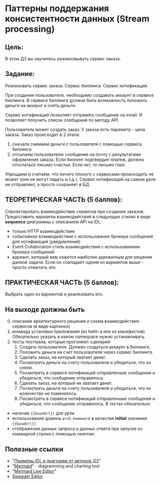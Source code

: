 # Паттерны поддержания консистентности данных (Stream processing)

## Цель:
В этом ДЗ вы научитесь реализовывать сервис заказа. 

## Задание:
Реализовать сервис заказа. Сервис биллинга. Сервис нотификаций. 

При создании пользователя, необходимо создавать аккаунт в сервисе биллинга. В сервисе биллинга должна быть возможность положить деньги на аккаунт и снять деньги. 

Сервис нотификаций позволяет отправить сообщение на email. И позволяет получить список сообщений по методу API. 

Пользователь может создать заказ. У заказа есть параметр - цена заказа. 
Заказ происходит в 2 этапа:
1. сначала снимаем деньги с пользователя с помощью сервиса биллинга
1. отсылаем пользователю сообщение на почту с результатами оформления заказа. Если биллинг подтвердил платеж, должно отослаться письмо счастья. Если нет, то письмо горя.

Упрощаем и считаем, что ничего плохого с сервисами происходить не может (они не могут падать и т.д.). Сервис нотификаций на самом деле не отправляет, а просто сохраняет в БД.

## ТЕОРЕТИЧЕСКАЯ ЧАСТЬ (5 баллов):
Спроектировать взаимодействие сервисов при создании заказов. Предоставить варианты взаимодействий в следующих стилях в виде **sequence** диаграммы с описанием API на IDL:
- только HTTP взаимодействие
- событийное взаимодействие с использование брокера сообщений для нотификаций (уведомлений)
- Event Collaboration cтиль взаимодействия с использованием брокера сообщений
- вариант, который вам кажется наиболее адекватным для решения данной задачи. Если он совпадает одним из вариантов выше - просто отметить это.

## ПРАКТИЧЕСКАЯ ЧАСТЬ (5 баллов):
Выбрать один из вариантов и реализовать его. 

## На выходе должны быть
0. описание архитектурного решения и схема взаимодействия сервисов (в виде картинки)
0. команда установки приложения (из helm-а или из манифестов). Обязательно указать в каком namespace нужно устанавливать.
0. тесты постмана, которые прогоняют сценарий:
    1. Создать пользователя. Должен создаться аккаунт в биллинге.
    1. Положить деньги на счет пользователя через сервис биллинга.
    1. Сделать заказ, на который хватает денег.
    1. Посмотреть деньги на счету пользователя и убедиться, что их сняли.
    1. Посмотреть в сервисе нотификаций отправленные сообщения и убедиться, что сообщение отправилось
    1. Сделать заказ, на который не хватает денег.
    1. Посмотреть деньги на счету пользователя и убедиться, что их количество не поменялось.
    1. Посмотреть в сервисе нотификаций отправленные сообщения и убедиться, что сообщение отправилось.
В тестах обязательно 
- наличие `{{baseUrl}}` для урла
- использование домена `arch.homework` в качестве **initial** значения `{{baseUrl}}`
- отображение данных запроса и данных ответа при запуске из командной строки с помощью newman.

## Полезные ссылки
- "[Примеры IDL и диаграмм от авторов ДЗ](https://github.com/schetinnikov-otus/arch-labs/tree/master/api-spec)"
- "[Mermaid](https://github.com/mermaid-js/mermaid)" - diagramming and charting tool
- "[Mermaid Live Editor](https://mermaid-js.github.io/mermaid-live-editor/)"
- [Swagger Editor](https://editor.swagger.io/)